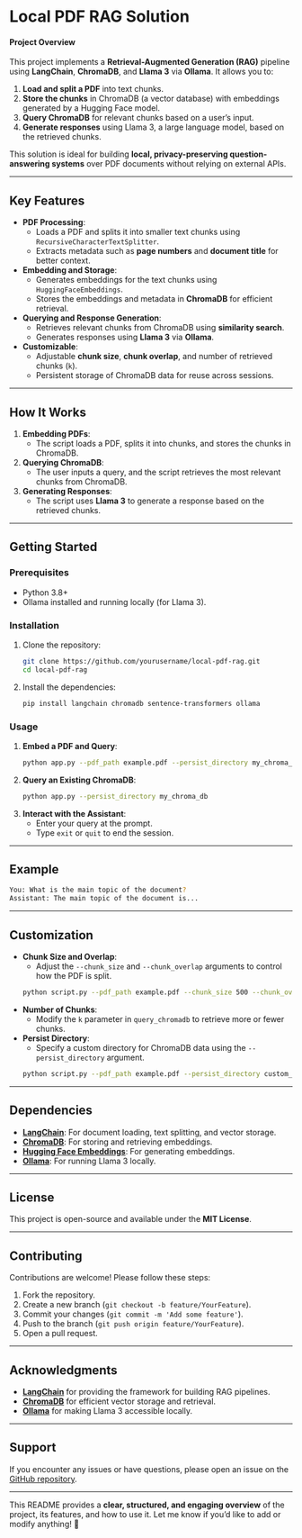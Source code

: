 # **Local PDF RAG Solution**

#### **Project Overview**
This project implements a **Retrieval-Augmented Generation (RAG)** pipeline using **LangChain**, **ChromaDB**, and **Llama 3** via **Ollama**. It allows you to:
1. **Load and split a PDF** into text chunks.
2. **Store the chunks** in ChromaDB (a vector database) with embeddings generated by a Hugging Face model.
3. **Query ChromaDB** for relevant chunks based on a user’s input.
4. **Generate responses** using Llama 3, a large language model, based on the retrieved chunks.

This solution is ideal for building **local, privacy-preserving question-answering systems** over PDF documents without relying on external APIs.

---

## **Key Features**
- **PDF Processing**:
  - Loads a PDF and splits it into smaller text chunks using `RecursiveCharacterTextSplitter`.
  - Extracts metadata such as **page numbers** and **document title** for better context.
- **Embedding and Storage**:
  - Generates embeddings for the text chunks using `HuggingFaceEmbeddings`.
  - Stores the embeddings and metadata in **ChromaDB** for efficient retrieval.
- **Querying and Response Generation**:
  - Retrieves relevant chunks from ChromaDB using **similarity search**.
  - Generates responses using **Llama 3** via **Ollama**.
- **Customizable**:
  - Adjustable **chunk size**, **chunk overlap**, and number of retrieved chunks (`k`).
  - Persistent storage of ChromaDB data for reuse across sessions.

---

## **How It Works**
1. **Embedding PDFs**:
   - The script loads a PDF, splits it into chunks, and stores the chunks in ChromaDB.
2. **Querying ChromaDB**:
   - The user inputs a query, and the script retrieves the most relevant chunks from ChromaDB.
3. **Generating Responses**:
   - The script uses **Llama 3** to generate a response based on the retrieved chunks.

---

## **Getting Started**

### **Prerequisites**
- Python 3.8+
- Ollama installed and running locally (for Llama 3).

### **Installation**
1. Clone the repository:
   ```bash
   git clone https://github.com/yourusername/local-pdf-rag.git
   cd local-pdf-rag
   ```
2. Install the dependencies:
   ```bash
   pip install langchain chromadb sentence-transformers ollama
   ```

### **Usage**
1. **Embed a PDF and Query**:
   ```bash
   python app.py --pdf_path example.pdf --persist_directory my_chroma_db
   ```
2. **Query an Existing ChromaDB**:
   ```bash
   python app.py --persist_directory my_chroma_db
   ```
3. **Interact with the Assistant**:
   - Enter your query at the prompt.
   - Type `exit` or `quit` to end the session.

---

## **Example**
```bash
You: What is the main topic of the document?
Assistant: The main topic of the document is...
```

---

## **Customization**
- **Chunk Size and Overlap**:
  - Adjust the `--chunk_size` and `--chunk_overlap` arguments to control how the PDF is split.
  ```bash
  python script.py --pdf_path example.pdf --chunk_size 500 --chunk_overlap 100
  ```
- **Number of Chunks**:
  - Modify the `k` parameter in `query_chromadb` to retrieve more or fewer chunks.
- **Persist Directory**:
  - Specify a custom directory for ChromaDB data using the `--persist_directory` argument.
  ```bash
  python script.py --pdf_path example.pdf --persist_directory custom_chroma_db
  ```

---

## **Dependencies**
- **[LangChain](https://www.langchain.com/)**: For document loading, text splitting, and vector storage.
- **[ChromaDB](https://www.chromadb.com/)**: For storing and retrieving embeddings.
- **[Hugging Face Embeddings](https://huggingface.co/)**: For generating embeddings.
- **[Ollama](https://ollama.ai/)**: For running Llama 3 locally.

---

## **License**
This project is open-source and available under the **MIT License**.

---

## **Contributing**
Contributions are welcome! Please follow these steps:
1. Fork the repository.
2. Create a new branch (`git checkout -b feature/YourFeature`).
3. Commit your changes (`git commit -m 'Add some feature'`).
4. Push to the branch (`git push origin feature/YourFeature`).
5. Open a pull request.

---

## **Acknowledgments**
- **[LangChain](https://www.langchain.com/)** for providing the framework for building RAG pipelines.
- **[ChromaDB](https://www.chromadb.com/)** for efficient vector storage and retrieval.
- **[Ollama](https://ollama.ai/)** for making Llama 3 accessible locally.

---

## **Support**
If you encounter any issues or have questions, please open an issue on the [GitHub repository](https://github.com/yourusername/local-pdf-rag/issues).

---

This README provides a **clear, structured, and engaging overview** of the project, its features, and how to use it. Let me know if you’d like to add or modify anything! 🚀